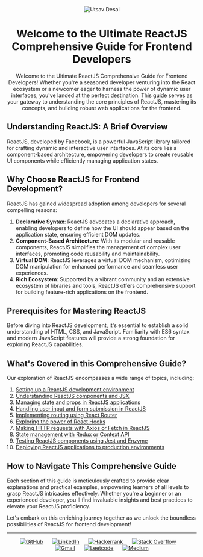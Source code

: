 <div align="center">
  <img src="https://github.com/UtsavSoftrefineTech/demo/assets/135974253/c078b2a6-563b-4e62-af17-3fb13fce74a1" alt="Utsav Desai">
  <h1>Welcome to the Ultimate ReactJS Comprehensive Guide for Frontend Developers</h1>
  <p>Welcome to the Ultimate ReactJS Comprehensive Guide for Frontend Developers! Whether you're a seasoned developer venturing into the React ecosystem or a newcomer eager to harness the power of dynamic user interfaces, you've landed at the perfect destination. This guide serves as your gateway to understanding the core principles of ReactJS, mastering its concepts, and building robust web applications for the frontend.</p>
</div>

## Understanding ReactJS: A Brief Overview

ReactJS, developed by Facebook, is a powerful JavaScript library tailored for crafting dynamic and interactive user interfaces. At its core lies a component-based architecture, empowering developers to create reusable UI components while efficiently managing application states.

## Why Choose ReactJS for Frontend Development?

ReactJS has gained widespread adoption among developers for several compelling reasons:

1. <strong>Declarative Syntax</strong>: ReactJS advocates a declarative approach, enabling developers to define how the UI should appear based on the application state, ensuring efficient DOM updates.
2. <strong>Component-Based Architecture</strong>: With its modular and reusable components, ReactJS simplifies the management of complex user interfaces, promoting code reusability and maintainability.
3. <strong>Virtual DOM</strong>: ReactJS leverages a virtual DOM mechanism, optimizing DOM manipulation for enhanced performance and seamless user experiences.
4. <strong>Rich Ecosystem</strong>: Supported by a vibrant community and an extensive ecosystem of libraries and tools, ReactJS offers comprehensive support for building feature-rich applications on the frontend.

## Prerequisites for Mastering ReactJS

Before diving into ReactJS development, it's essential to establish a solid understanding of HTML, CSS, and JavaScript. Familiarity with ES6 syntax and modern JavaScript features will provide a strong foundation for exploring ReactJS capabilities.

## What's Covered in this Comprehensive Guide?

Our exploration of ReactJS encompasses a wide range of topics, including:

1. [Setting up a ReactJS development environment](setup.md)
2. [Understanding ReactJS components and JSX](introduction.md)
3. [Managing state and props in ReactJS applications](basic.md)
4. [Handling user input and form submission in ReactJS](handleform.md)
5. [Implementing routing using React Router](routing.md)
6. [Exploring the power of React Hooks](hooks.md)
7. [Making HTTP requests with Axios or Fetch in ReactJS](handleapi.md)
8. [State management with Redux or Context API](state-management.md)
9. [Testing ReactJS components using Jest and Enzyme](testing.md)
10. [Deploying ReactJS applications to production environments](deployment.md)

## How to Navigate This Comprehensive Guide

Each section of this guide is meticulously crafted to provide clear explanations and practical examples, empowering learners of all levels to grasp ReactJS intricacies effectively. Whether you're a beginner or an experienced developer, you'll find invaluable insights and best practices to elevate your ReactJS proficiency.

Let's embark on this enriching journey together as we unlock the boundless possibilities of ReactJS for frontend development!

----

<div align="center">
  <a href="https://github.com/UtsavSoftrefineTech" style="margin-right: 20px;"><img src="http://img.shields.io/badge/-Github-black?style=flat-square&logo=github" alt="GitHub"></a>
  <a href="https://www.linkedin.com/in/utsavdesai26/" style="margin-right: 20px;"><img src="https://img.shields.io/badge/-LinkedIn-blue?style=flat-square&logo=Linkedin&logoColor=white" alt="LinkedIn"></a>
  <a href="https://www.hackerrank.com/profile/UtsavDesai26" style="margin-right: 20px;"><img src="https://img.shields.io/badge/-Hackerrank-2EC866?style=flat-square&logo=HackerRank&logoColor=white" alt="Hackerrank"></a>
  <a href="https://stackoverflow.com/users/22878781/utsav-desai" style="margin-right: 20px;"><img src="https://img.shields.io/badge/-Stack%20overflow-FE7A16?style=flat-square&logo=stack-overflow&logoColor=white" alt="Stack Overflow"></a>
  <a href="mailto:desaiutsav26@gmail.com" style="margin-right: 20px;"><img src="https://img.shields.io/badge/-Gmail-d14836?style=flat-square&logo=Gmail&logoColor=white" alt="Gmail"></a>
  <a href="https://leetcode.com/desaiutsav26/" style="margin-right: 20px;"><img src="https://img.shields.io/badge/-Leetcode-FFA116?style=flat-square&logo=leetcode&logoColor=white" alt="Leetcode"></a>
  <a href="https://medium.com/@utsavdesai26"><img src="https://img.shields.io/badge/-Medium-black?style=flat-square&logo=medium" alt="Medium"></a>
</div>
